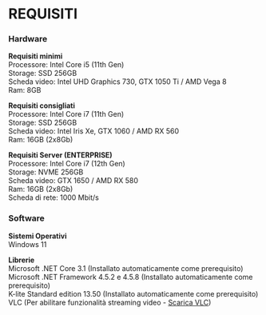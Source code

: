 # REQUISITI

### Hardware
<strong>Requisiti minimi</strong><br>
Processore: Intel Core i5 (11th Gen)<br>
Storage: SSD 256GB<br>
Scheda video: Intel UHD Graphics 730, GTX 1050 Ti / AMD Vega 8<br>
Ram: 8GB

<strong>Requisiti consigliati</strong><br>
Processore: Intel Core i7 (11th Gen)<br>
Storage: SSD 256GB<br>
Scheda video: Intel Iris Xe, GTX 1060 / AMD RX 560<br>
Ram: 16GB (2x8Gb)

<strong>Requisiti Server (ENTERPRISE)</strong><br>
Processore: Intel Core i7 (12th Gen)<br>
Storage: NVME 256GB<br>
Scheda video: GTX 1650 / AMD RX 580<br>
Ram: 16GB (2x8Gb)<br>
Scheda di rete: 1000 Mbit/s

### Software
<strong>Sistemi Operativi</strong><br>
Windows 11

<strong>Librerie</strong><br>
Microsoft .NET Core 3.1 (Installato automaticamente come prerequisito)<br>
Microsoft .NET Framework 4.5.2 e 4.5.8 (Installato automaticamente come prerequisito)<br>
K-lite Standard edition 13.50 (Installato automaticamente come prerequisito)<br>
VLC (Per abilitare funzionalità streaming video - [Scarica VLC](http://www.videolan.org/vlc/index.it.html))
